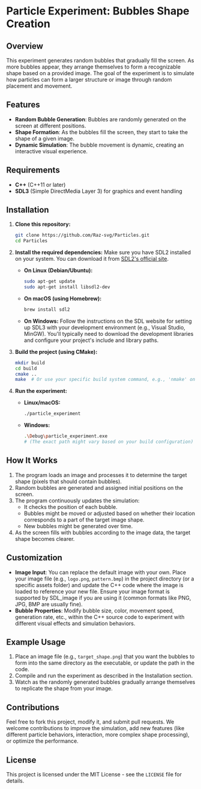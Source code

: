 # Particle Experiment: Bubbles Shape Creation

## Overview

This experiment generates random bubbles that gradually fill the screen. As more bubbles appear, they arrange themselves to form a recognizable shape based on a provided image. The goal of the experiment is to simulate how particles can form a larger structure or image through random placement and movement.

## Features

-   **Random Bubble Generation**: Bubbles are randomly generated on the screen at different positions.
-   **Shape Formation**: As the bubbles fill the screen, they start to take the shape of a given image.
-   **Dynamic Simulation**: The bubble movement is dynamic, creating an interactive visual experience.

## Requirements

-   **C++** (C++11 or later)
-   **SDL3** (Simple DirectMedia Layer 3) for graphics and event handling

## Installation

1.  **Clone this repository:**
    ```bash
    git clone https://github.com/Raz-svg/Particles.git
    cd Particles
    ```

2.  **Install the required dependencies:**
    Make sure you have SDL2 installed on your system. You can download it from [SDL2's official site](https://www.libsdl.org/).

    * **On Linux (Debian/Ubuntu):**
        ```bash
        sudo apt-get update
        sudo apt-get install libsdl2-dev
        ```
    * **On macOS (using Homebrew):**
        ```bash
        brew install sdl2
        ```
    * **On Windows:**
        Follow the instructions on the SDL website for setting up SDL3 with your development environment (e.g., Visual Studio, MinGW). You'll typically need to download the development libraries and configure your project's include and library paths.

3.  **Build the project (using CMake):**
    ```bash
    mkdir build
    cd build
    cmake ..
    make  # Or use your specific build system command, e.g., 'nmake' on Windows with MSVC
    ```

4.  **Run the experiment:**
    * **Linux/macOS:**
        ```bash
        ./particle_experiment
        ```
    * **Windows:**
        ```bash
        .\Debug\particle_experiment.exe 
        # (The exact path might vary based on your build configuration)
        ```

## How It Works

1.  The program loads an image and processes it to determine the target shape (pixels that should contain bubbles).
2.  Random bubbles are generated and assigned initial positions on the screen.
3.  The program continuously updates the simulation:
    * It checks the position of each bubble.
    * Bubbles might be moved or adjusted based on whether their location corresponds to a part of the target image shape.
    * New bubbles might be generated over time.
4.  As the screen fills with bubbles according to the image data, the target shape becomes clearer.

## Customization

-   **Image Input**: You can replace the default image with your own. Place your image file (e.g., `logo.png`, `pattern.bmp`) in the project directory (or a specific assets folder) and update the C++ code where the image is loaded to reference your new file. Ensure your image format is supported by SDL_image if you are using it (common formats like PNG, JPG, BMP are usually fine).
-   **Bubble Properties**: Modify bubble size, color, movement speed, generation rate, etc., within the C++ source code to experiment with different visual effects and simulation behaviors.

## Example Usage

1.  Place an image file (e.g., `target_shape.png`) that you want the bubbles to form into the same directory as the executable, or update the path in the code.
2.  Compile and run the experiment as described in the Installation section.
3.  Watch as the randomly generated bubbles gradually arrange themselves to replicate the shape from your image.

## Contributions

Feel free to fork this project, modify it, and submit pull requests. We welcome contributions to improve the simulation, add new features (like different particle behaviors, interaction, more complex shape processing), or optimize the performance.

## License

This project is licensed under the MIT License - see the `LICENSE` file for details.
